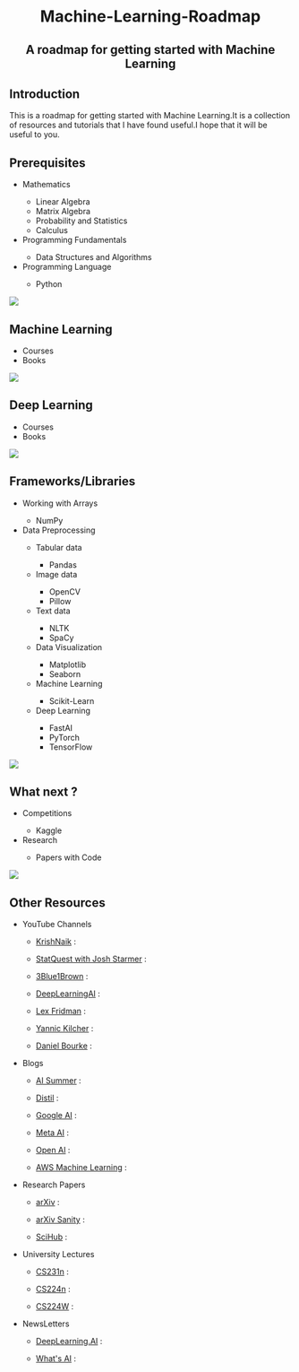 <center>
    <h1>Machine-Learning-Roadmap</h1>
    <h2>A roadmap for getting started with Machine Learning</h2>
</center>

<div>
    <h2>Introduction</h2>
    <p>
        This is a roadmap for getting started with Machine Learning.It is a collection of resources and tutorials that I have found useful.I hope that it will be useful to you.
    </p>
</div>

<div>
    <h2>Prerequisites</h2>
    <ul>
        <li>Mathematics</li>
        <ul>
            <li>Linear Algebra</li>
            <li>Matrix Algebra</li>
            <li>Probability and Statistics</li>
            <li>Calculus</li>
        </ul>
        <li>Programming Fundamentals</li>
        <ul>
            <li>Data Structures and Algorithms</li>
        </ul>
        <li>Programming Language</li>
        <ul>
            <li>Python</li>
        </ul>
    </ul>
</div>
<img src="https://progress-bar.dev/20">
<div>
    <h2>Machine Learning</h2>
    <ul>
        <li>Courses</li>
        <li>Books</li>
    </ul>
</div>
<img src="https://progress-bar.dev/40">
<div>
    <h2>Deep Learning</h2>
    <ul>
        <li>Courses</li>
        <li>Books</li>
    </ul>
</div>
<img src="https://progress-bar.dev/60">
<div>
  <h2>Frameworks/Libraries</h2>
  <ul>
    <li>Working with Arrays</li>
    <ul>
      <li>NumPy</li>
    </ul>
    <li>Data Preprocessing</li>
    <ul>
      <li>Tabular data</li>
    <ul>
      <li>Pandas</li>
    </ul>
    <li>Image data</li>
    <ul>
      <li>OpenCV</li>
      <li>Pillow</li>
    </ul>
      <li>Text data</li>
    <ul>
      <li>NLTK</li>
      <li>SpaCy</li>
    </ul>
    <li>Data Visualization</li>
    <ul>
      <li>Matplotlib</li>
      <li>Seaborn</li>
    </ul>
    <li>Machine Learning</li>
    <ul>
      <li>Scikit-Learn</li>
    </ul>
    <li>Deep Learning</li>
    <ul>
        <li>FastAI</li>
        <li>PyTorch</li>
        <li>TensorFlow</li>
    </ul>
</div>
<img src="https://progress-bar.dev/80">
<div>
    <h2>What next ?</h2>
    <ul>
        <li>Competitions</li>
        <ul>
            <li>Kaggle</li>
        </ul>
        <li>Research</li>
        <ul>
            <li>Papers with Code</li>
        </ul>
    </ul>
</div>
<img src="https://progress-bar.dev/95">
<div>
    <h2>Other Resources</h2>
    <ul>
        <li>YouTube Channels</li>
        <ul>
            <li><p><a href = "">KrishNaik</a> : </p></li>
            <li><p><a href = "">StatQuest with Josh Starmer</a> : </p></li>
            <li><p><a href = "">3Blue1Brown</a> : </p></li>
            <li><p><a href = "">DeepLearningAI</a> : </p></li>
            <li><p><a href = "">Lex Fridman</a> : </p></li>
            <li><p><a href = "">Yannic Kilcher</a> : </p></li>
            <li><p><a href = "">Daniel Bourke</a> : </p></li>
        </ul>
        <li>Blogs</li>
        <ul>
            <li><p><a href = "">AI Summer</a> : </p></li>
            <li><p><a href = "">Distil</a> : </p></li>
            <li><p><a href = "">Google AI</a> : </p></li>
            <li><p><a href = "">Meta AI</a> : </p></li>
            <li><p><a href = "">Open AI</a> : </p></li>
            <li><p><a href = "">AWS Machine Learning</a> : </p></li>
        </ul>
        <li>Research Papers</li>
        <ul>
            <li><p><a href = "">arXiv</a> : </p></li>
            <li><p><a href = "">arXiv Sanity</a> : </p></li>
            <li><p><a href = "">SciHub</a> : </p></li>
        </ul>
        <li>University Lectures</li>
        <ul>
            <li><p><a href = "">CS231n</a> : </p></li>
            <li><p><a href = "">CS224n</a> : </p></li>
            <li><p><a href = "">CS224W</a> : </p></li>
        </ul>
        <li>NewsLetters</li>
        <ul>
            <li><p><a href = "">DeepLearning.AI</a> : </p></li>
            <li><p><a href = "">What's AI</a> : </p></li>
        </ul>
    </ul>
</div>
